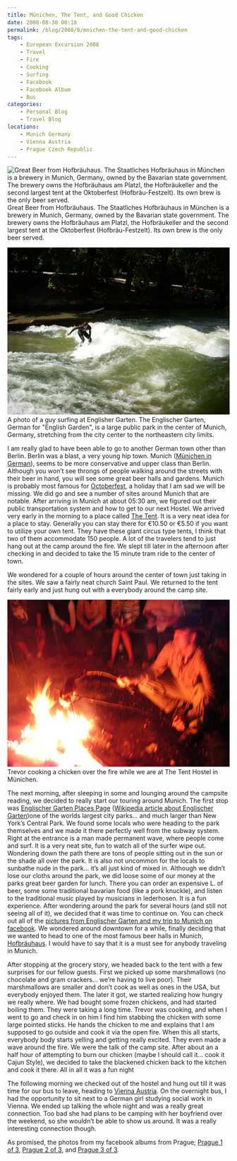 ```yaml
---
title: Münichen, The Tent, and Good Chicken
date: 2008-08-30 00:18
permalink: /blog/2008/8/mnichen-the-tent-and-good-chicken
tags:
    - European Excursion 2008
    - Travel
    - Fire
    - Cooking
    - Surfing
    - Facebook
    - Facebook Album
    - Bus
categories:
    - Personal Blog
    - Travel Blog
locations:
    - Munich Germany
    - Vienna Austria
    - Prague Czech Republic
---
```

![ Great Beer from Hofbräuhaus. The Staatliches Hofbräuhaus in München is a brewery in Munich, Germany, owned by the Bavarian state government. The brewery owns the Hofbräuhaus am Platzl, the Hofbräukeller and the second largest tent at the Oktoberfest (Hofbräu-Festzelt). Its own brew is the only beer served.][1] Great Beer from Hofbräuhaus. The Staatliches Hofbräuhaus in München is a brewery in Munich, Germany, owned by the Bavarian state government. The brewery owns the Hofbräuhaus am Platzl, the Hofbräukeller and the second largest tent at the Oktoberfest (Hofbräu-Festzelt). Its own brew is the only beer served.

![ A photo of a guy surfing at Englisher Garten. The Englischer Garten, German for ][2] A photo of a guy surfing at Englisher Garten. The Englischer Garten, German for "English Garden", is a large public park in the center of Munich, Germany, stretching from the city center to the northeastern city limits.

   [1]: /assets/media/munchen-germany-beer-hofbr%C3%A4uhaus.jpg
   [2]: /assets/media/munchen-germany-surfing-englisher-garten.jpg

I am really glad to have been able to go to another German town other than Berlin. Berlin was a blast, a very young hip town. Munich ([Münichen in German][3]), seems to be more conservative and upper class than Berlin. Although you won’t see throngs of people walking around the streets with their beer in hand, you will see some great beer halls and gardens. Munich is probably most famous for [Octoberfest][4], a holiday that I am sad we will be missing. We did go and see a number of sites around Munich that are notable. After arriving in Munich at about 05:30 am, we figured out their public transportation system and how to get to our next Hostel. We arrived very early in the morning to a place called [The Tent][5]. It is a very neat idea for a place to stay. Generally you can stay there for €10.50 or €5.50 if you want to utilize your own tent. They have these giant circus type tents, I think that two of them accommodate 150 people. A lot of the travelers tend to just hang out at the camp around the fire. We slept till later in the afternoon after checking in and decided to take the 15 minute tram ride to the center of town.

   [3]: http://en.wikipedia.org/wiki/Munich
   [4]: http://en.wikipedia.org/wiki/Oktoberfest
   [5]: http://www.the-tent.com/

We wondered for a couple of hours around the center of town just taking in the sites. We saw a fairly neat church Saint Paul. We returned to the tent fairly early and just hung out with a everybody around the camp site.  


![ Trevor cooking a chicken over the fire while we are at The Tent Hostel in Münichen. ][6] Trevor cooking a chicken over the fire while we are at The Tent Hostel in Münichen. 

   [6]: /assets/media/munchen-germany-tent-cooking-fire.jpg

The next morning, after sleeping in some and lounging around the campsite reading, we decided to really start our touring around Munich. The first stop was [Englischer Garten Places Page][7] ([Wikipedia article about Englischer Garten][8])one of the worlds largest city parks... and much larger than New York’s Central Park. We found some locals who were heading to the park themselves and we made it there perfectly well from the subway system. Right at the entrance is a man made permanent wave, where people come and surf. It is a very neat site, fun to watch all of the surfer wipe out. Wondering down the path there are tons of people sitting out in the sun or the shade all over the park. It is also not uncommon for the locals to sunbathe nude in the park… it’s all just kind of mixed in. Although we didn’t lose our cloths around the park, we did loose some of our money at the parks great beer garden for lunch. There you can order an expensive L. of beer, some some traditional bavarian food (like a pork knuckle), and listen to the traditional music played by musicians in lederhosen. It is a fun experience. After wondering around the park for several hours (and still not seeing all of it), we decided that it was time to continue on. You can check out all of the [pictures from Englischer Garten and my trip to Munich on facebook][9]. We wondered around downtown for a while, finally deciding that we wanted to head to one of the most famous beer halls in Munich, [Hofbräuhaus][10]. I would have to say that it is a must see for anybody traveling in Munich.

   [7]: http://g.co/maps/w8azh
   [8]: http://en.wikipedia.org/wiki/Englischer_Garten
   [9]: https://www.facebook.com/media/set/?set=a.509366897936.2026349.44504407&type=1&l=ad860a47b9
   [10]: http://www.hofbraeuhaus.de/en/index_en.html

After stopping at the grocery story, we headed back to the tent with a few surprises for our fellow guests. First we picked up some marshmallows (no chocolate and gram crackers… we’re having to live poor). Their marshmallows are smaller and don’t cook as well as ones in the USA, but everybody enjoyed them. The later it got, we started realizing how hungry we really where. We had bought some frozen chickens, and had started boiling them. They were taking a long time. Trevor was cooking, and when I went to go and check in on him I find him stabbing the chicken with some large pointed sticks. He hands the chicken to me and explains that I am supposed to go outside and cook it via the open fire. When this all starts, everybody body starts yelling and getting really excited. They even made a wave around the fire. We were the talk of the camp site. After about an a half hour of attempting to burn our chicken (maybe I should call it… cook it Cajun Style), we decided to take the blackened chicken back to the kitchen and cook it there. All in all it was a fun night

The following morning we checked out of the hostel and hung out till it was time for our bus to leave, heading to [Vienna Austria][11]. On the overnight bus, I had the opportunity to sit next to a German girl studying social work in Vienna. We ended up talking the whole night and was a really great connection. Too bad she had plans to be camping with her boyfriend over the weekend, so she wouldn’t be able to show us around. It was a really interesting connection though.

   [11]: http://en.wikipedia.org/wiki/Vienna

As promised, the photos from my facebook albums from Prague; [Prague 1 of 3][12], [Prague 2 of 3][13], and [Prague 3 of 3][14].

   [12]: https://www.facebook.com/media/set/?set=a.509282162746.2026235.44504407&type=1&l=d802fa994a
   [13]: https://www.facebook.com/media/set/?set=a.509303534916.2026274.44504407&type=1&l=df69e44232
   [14]: https://www.facebook.com/media/set/?set=a.509304702576.2026276.44504407&type=1&l=1bbad1c8fb
